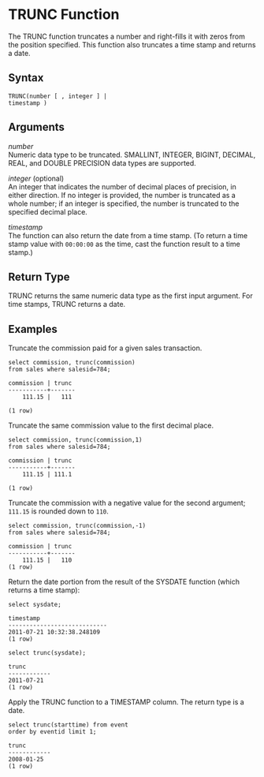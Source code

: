# TRUNC Function<a name="r_TRUNC"></a>

The TRUNC function truncates a number and right\-fills it with zeros from the position specified\. This function also truncates a time stamp and returns a date\. 

## Syntax<a name="r_TRUNC-synopsis"></a>

```
TRUNC(number [ , integer ] |
timestamp )
```

## Arguments<a name="r_TRUNC-arguments"></a>

 *number*   
Numeric data type to be truncated\. SMALLINT, INTEGER, BIGINT, DECIMAL, REAL, and DOUBLE PRECISION data types are supported\. 

 *integer* \(optional\)   
An integer that indicates the number of decimal places of precision, in either direction\. If no integer is provided, the number is truncated as a whole number; if an integer is specified, the number is truncated to the specified decimal place\. 

 *timestamp*   
The function can also return the date from a time stamp\. \(To return a time stamp value with `00:00:00` as the time, cast the function result to a time stamp\.\) 

## Return Type<a name="r_TRUNC-return-type"></a>

TRUNC returns the same numeric data type as the first input argument\. For time stamps, TRUNC returns a date\. 

## Examples<a name="r_TRUNC-examples"></a>

Truncate the commission paid for a given sales transaction\. 

```
select commission, trunc(commission)
from sales where salesid=784;

commission | trunc
-----------+-------
    111.15 |   111

(1 row)
```

Truncate the same commission value to the first decimal place\. 

```
select commission, trunc(commission,1)
from sales where salesid=784;

commission | trunc
-----------+-------
    111.15 | 111.1

(1 row)
```

Truncate the commission with a negative value for the second argument; `111.15` is rounded down to `110`\. 

```
select commission, trunc(commission,-1)
from sales where salesid=784;

commission | trunc
-----------+-------
    111.15 |   110
(1 row)
```

Return the date portion from the result of the SYSDATE function \(which returns a time stamp\): 

```
select sysdate;

timestamp
----------------------------
2011-07-21 10:32:38.248109
(1 row)

select trunc(sysdate);

trunc
------------
2011-07-21
(1 row)
```

Apply the TRUNC function to a TIMESTAMP column\. The return type is a date\. 

```
select trunc(starttime) from event
order by eventid limit 1;

trunc
------------
2008-01-25
(1 row)
```